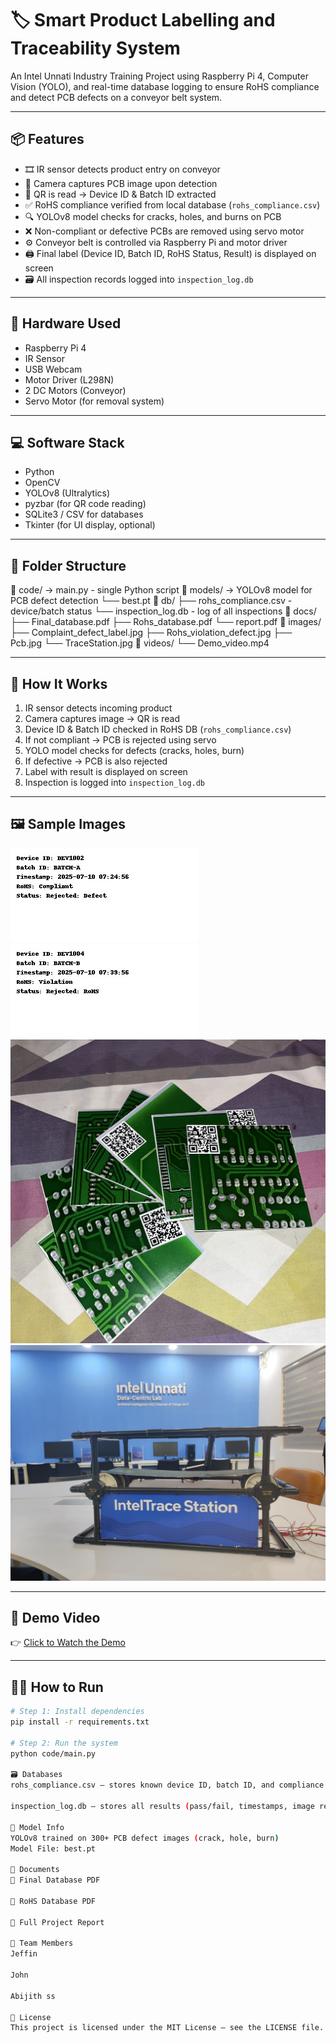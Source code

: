# 🏷️ Smart Product Labelling and Traceability System

An Intel Unnati Industry Training Project using Raspberry Pi 4, Computer Vision (YOLO), and real-time database logging to ensure RoHS compliance and detect PCB defects on a conveyor belt system.

---

## 📦 Features

- 🎞️ IR sensor detects product entry on conveyor  
- 🎥 Camera captures PCB image upon detection  
- 📄 QR is read → Device ID & Batch ID extracted  
- ✅ RoHS compliance verified from local database (`rohs_compliance.csv`)  
- 🔍 YOLOv8 model checks for cracks, holes, and burns on PCB  
- ❌ Non-compliant or defective PCBs are removed using servo motor  
- ⚙️ Conveyor belt is controlled via Raspberry Pi and motor driver  
- 🖨️ Final label (Device ID, Batch ID, RoHS Status, Result) is displayed on screen  
- 🗃️ All inspection records logged into `inspection_log.db`  

---

## 🧰 Hardware Used

- Raspberry Pi 4  
- IR Sensor  
- USB Webcam  
- Motor Driver (L298N)  
- 2 DC Motors (Conveyor)  
- Servo Motor (for removal system)  

---

## 💻 Software Stack

- Python  
- OpenCV  
- YOLOv8 (Ultralytics)  
- pyzbar (for QR code reading)  
- SQLite3 / CSV for databases  
- Tkinter (for UI display, optional)  

---

## 📁 Folder Structure

📁 code/ → main.py - single Python script
📁 models/ → YOLOv8 model for PCB defect detection
└── best.pt
📁 db/
├── rohs_compliance.csv - device/batch status
└── inspection_log.db - log of all inspections
📁 docs/
├── Final_database.pdf
├── Rohs_database.pdf
└── report.pdf
📁 images/
├── Complaint_defect_label.jpg
├── Rohs_violation_defect.jpg
├── Pcb.jpg
└── TraceStation.jpg
📁 videos/
└── Demo_video.mp4


---

## 🧪 How It Works

1. IR sensor detects incoming product  
2. Camera captures image → QR is read  
3. Device ID & Batch ID checked in RoHS DB (`rohs_compliance.csv`)  
4. If not compliant → PCB is rejected using servo  
5. YOLO model checks for defects (cracks, holes, burn)  
6. If defective → PCB is also rejected  
7. Label with result is displayed on screen  
8. Inspection is logged into `inspection_log.db`  

---

## 🖼️ Sample Images

![Complaint Defect Label](images/Complaint_defect_label.jpg)  
![RoHS Violation Defect](images/Rohs_violation_defect.jpg)  
![PCB Sample](images/Pcb.jpg)  
![Trace Station](images/TraceStation.jpg)  

---

## 🎥 Demo Video

👉 [Click to Watch the Demo](videos/Demo_video.mp4)

---

## 🧑‍💻 How to Run

```bash
# Step 1: Install dependencies
pip install -r requirements.txt

# Step 2: Run the system
python code/main.py

🗃️ Databases
rohs_compliance.csv – stores known device ID, batch ID, and compliance info

inspection_log.db – stores all results (pass/fail, timestamps, image ref, etc.)

🤖 Model Info
YOLOv8 trained on 300+ PCB defect images (crack, hole, burn)
Model File: best.pt

📄 Documents
📘 Final Database PDF

📗 RoHS Database PDF

📕 Full Project Report

👥 Team Members
Jeffin

John

Abijith ss

📄 License
This project is licensed under the MIT License – see the LICENSE file.

